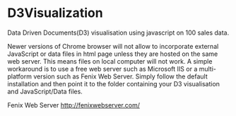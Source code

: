 # D3Visualization
Data Driven Documents(D3) visualisation using javascript on 100 sales data. 

Newer versions of Chrome browser will not allow to incorporate external JavaScript or data files in html page unless they are hosted on the same web server.  This means files on local computer will not work.  A simple workaround is to use a free web server such as Microsoft IIS or a multi-platform version such as Fenix Web Server.  Simply follow the default installation and then point it to the folder containing your D3 visualisation and JavaScript/Data files.

Fenix Web Server
http://fenixwebserver.com/
